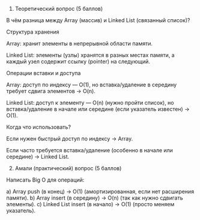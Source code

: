 1. Теоретический вопрос (5 баллов)

В чём разница между Array (массив) и Linked List (связанный список)?

Структура хранения

Array: хранит элементы в непрерывной области памяти.

Linked List: элементы (узлы) хранятся в разных местах памяти, а каждый узел содержит ссылку (pointer) на следующий.

Операции вставки и доступа

Array: доступ по индексу — O(1), но вставка/удаление в середину требует сдвига элементов → O(n).

Linked List: доступ к элементу — O(n) (нужно пройти список), но вставка/удаление в начале или середине (если указатель известен) → O(1).

Когда что использовать?

Если нужен быстрый доступ по индексу → Array.

Если часто требуется вставка/удаление (особенно в начале или середине) → Linked List.

2. Амали (практический) вопрос (5 баллов)

Написать Big O для операций:

a) Array push (в конец) → O(1) (амортизированная, если нет расширения памяти).
b) Array insert (в середину) → O(n) (так как нужно сдвигать элементы).
c) Linked List insert (в начало) → O(1) (просто меняем указатель).
